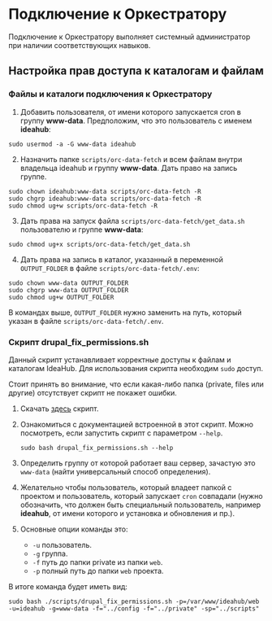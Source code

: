 # Подключение к Оркестратору

Подключение к Оркестратору выполняет системный администратор при наличии соответствующих навыков.

## Настройка прав доступа к каталогам и файлам

### Файлы и каталоги подключения к Оркестратору

1. Добавить пользователя, от имени которого запускается cron в группу **www-data**. Предположим, что это пользователь с именем **ideahub**:
```
sudo usermod -a -G www-data ideahub
```
2. Назначить папке `scripts/orc-data-fetch` и всем файлам внутри владельца ideahub и группу **www-data**. 
Дать право на запись группе.

```
sudo chown ideahub:www-data scripts/orc-data-fetch -R
sudo chgrp ideahub:www-data scripts/orc-data-fetch -R
sudo chmod ug+w scripts/orc-data-fetch -R
```
3. Дать права на запуск файла `scripts/orc-data-fetch/get_data.sh` пользователю и группе **www-data**:
```
sudo chmod ug+x scripts/orc-data-fetch/get_data.sh
```
4. Дать права на запись в каталог, указанный в переменной `OUTPUT_FOLDER` в файле `scripts/orc-data-fetch/.env`:
```
sudo chown www-data OUTPUT_FOLDER
sudo chgrp www-data OUTPUT_FOLDER
sudo chmod ug+w OUTPUT_FOLDER
```
В командах выше, `OUTPUT_FOLDER` нужно заменить на путь, который указан в файле `scripts/orc-data-fetch/.env`.


### Скрипт drupal_fix_permissions.sh

Данный скрипт устанавливает корректные доступы к файлам и каталогам IdeaHub. Для использования скрипта необходим `sudo` доступ. 

Стоит принять во внимание, что если какая-либо папка (private, files или другие) отсутствует скрипт не покажет ошибки.

1. Скачать [здесь](https://github.com/Metadrop/drupal-fix-permissions-script/blob/main/drupal_fix_permissions.sh) скрипт.

2. Ознакомиться с документацией встроенной в этот скрипт. Можно посмотреть, если запустить скрипт с параметром `--help`.
   ```
   sudo bash drupal_fix_permissions.sh --help
   ```
3. Определить группу от которой работает ваш сервер, зачастую это `www-data` (найти универсальный способ определения).

4. Желательно чтобы пользователь, который владеет папкой с проектом и пользователь, который запускает `cron` совпадали (нужно обозначить, что должен быть специальный пользователь, например **ideahub**, от имени которого и установка и обновления и пр.).

5. Основные опции команды это:
   - ```-u``` пользователь.
   - ```-g``` группа.
   - ```-f``` путь до папки private из папки `web`.
   - ```-p``` полный путь до папки `web` проекта.

В итоге команда будет иметь вид:
```
sudo bash ./scripts/drupal_fix_permissions.sh -p=/var/www/ideahub/web -u=ideahub -g=www-data -f="../config -f="../private" -sp="../scripts"
```


